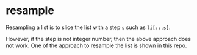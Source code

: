 # resample

Resampling a list is to slice the list with a step `s` such as `li[::,s]`.

However, if the step is not integer number, then the above approach does not work. One of the approach to resample the list is shown in this repo.
